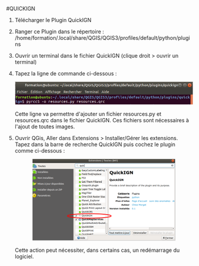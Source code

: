 
#QUICKIGN

1. Télécharger le Plugin QuickIGN 

2. Ranger ce Plugin dans le répertoire : /home/formation/.local/share/QGIS/QGIS3/profiles/default/python/plugins

3. Ouvrir un terminal dans le fichier QuickIGN (clique droit > ouvrir un terminal)

4.  Tapez la ligne de commande ci-dessous :

	![](https://raw.githubusercontent.com/chloemorgat/QuickIGN/main/Image/pyrcc5.png) 	

	Cette ligne va permettre d'ajouter un fichier resources.py et resources.qrc dans le fichier QuickIGN. Ces fichiers sont nécessaires à l'ajout de toutes images.

5. Ouvrir QGis, Aller dans Extensions > Installer/Gérer les extensions. Tapez dans la barre de recherche QuickIGN puis cochez le plugin comme ci-dessous :
	
	<p align="center">
		<img src="https://raw.githubusercontent.com/chloemorgat/QuickIGN/main/Image/quickign.png">
	 <p>
	Cette action peut nécessiter, dans certains cas, un redémarrage du logiciel.

<!-- 6. Cliquez sur le logo apparu dans la barre des outils dockwidget (voir ci-dessous) :
![](https://raw.githubusercontent.com/chloemorgat/QuickIGN/main/Image/logo.png)
<p align="center">

	La première fenêtre va permettre de manipuler les différents font de cartes en cochant ou décichant les cases.
	![](https://raw.githubusercontent.com/chloemorgat/QuickIGN/main/Image/plugiin.png)
	
		La deuxième fenêtre va permetre de manipuler les couches de la BDTopo d'un département que l'utilisateurs a, au préalable, téléchargé sur le site de l'IGN. Pour obtenir ces couches de vecteurs, le Plugin nécessite d'avoir le chemin indiquant l'emplacement de la BDTopo dans l'ordinateur.
	
	![](https://raw.githubusercontent.com/chloemorgat/QuickIGN/main/Image/plugiiin*.png)
	</p> -->
	
	
